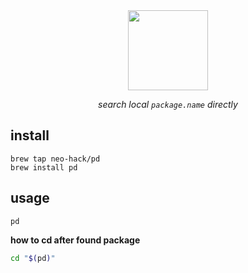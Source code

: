 <div align='center'>

<img src='https://user-images.githubusercontent.com/6839576/147377612-13692a09-8a5e-42e0-92f9-cde3202d811c.png' width='128' />

*search local `package.name` directly*

</div>

## install

```console
brew tap neo-hack/pd
brew install pd
```

## usage

```console
pd
```

**how to cd after found package**

```bash
cd "$(pd)"
```
